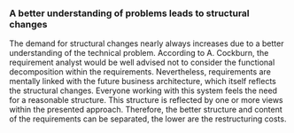 ### A better understanding of problems leads to structural changes
The demand for structural changes nearly always increases due to a better understanding of the technical problem. According to A. Cockburn, the requirement analyst would be well advised not to consider the functional decomposition within the requirements.
Nevertheless, requirements are mentally linked with the future business architecture, which itself reflects the structural changes. Everyone working with this system feels the need for a reasonable structure.
This structure is reflected by one or more views within the presented approach. Therefore, the better structure and content of the requirements can be separated, the lower are the restructuring costs.